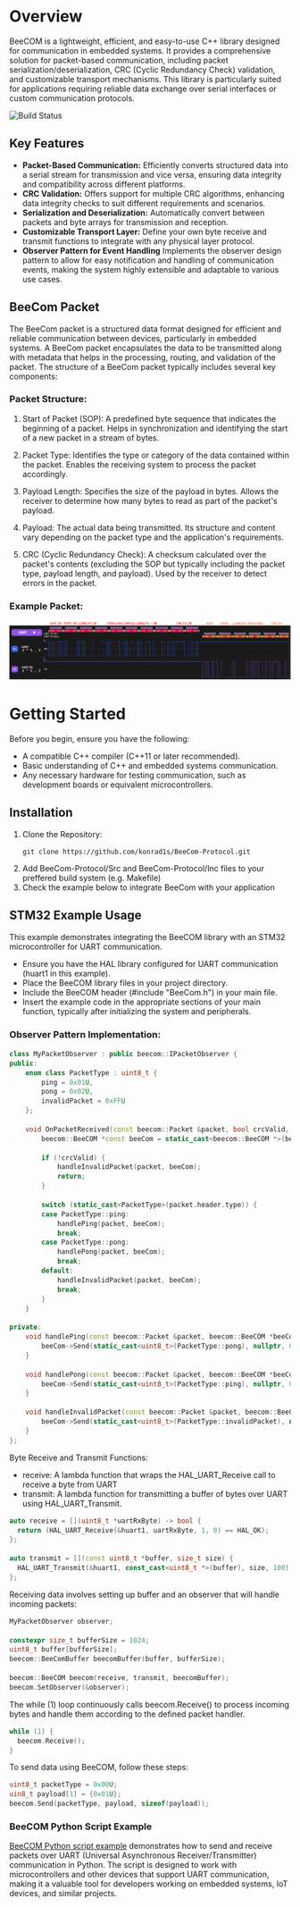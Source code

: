 # Overview

BeeCOM is a lightweight, efficient, and easy-to-use C++ library designed for communication in embedded systems. It provides a comprehensive solution for packet-based communication, including packet serialization/deserialization, CRC (Cyclic Redundancy Check) validation, and customizable transport mechanisms. This library is particularly suited for applications requiring reliable data exchange over serial interfaces or custom communication protocols.

![Build Status](https://github.com/konrad1s/BeeCom-Protocol/actions/workflows/stm32-c-cpp.yml/badge.svg)

## Key Features

- **Packet-Based Communication:** Efficiently converts structured data into a serial stream for transmission and vice versa, ensuring data integrity and compatibility across different platforms.
- **CRC Validation:** Offers support for multiple CRC algorithms, enhancing data integrity checks to suit different requirements and scenarios.
- **Serialization and Deserialization:** Automatically convert between packets and byte arrays for transmission and reception.
- **Customizable Transport Layer:** Define your own byte receive and transmit functions to integrate with any physical layer protocol.
- **Observer Pattern for Event Handling** Implements the observer design pattern to allow for easy notification and handling of communication events, making the system highly extensible and adaptable to various use cases.

## BeeCom Packet
The BeeCom packet is a structured data format designed for efficient and reliable communication between devices, particularly in embedded systems. A BeeCom packet encapsulates the data to be transmitted along with metadata that helps in the processing, routing, and validation of the packet. The structure of a BeeCom packet typically includes several key components:

### Packet Structure:

1. Start of Packet (SOP):
        A predefined byte sequence that indicates the beginning of a packet.
        Helps in synchronization and identifying the start of a new packet in a stream of bytes.

2. Packet Type:
        Identifies the type or category of the data contained within the packet.
        Enables the receiving system to process the packet accordingly.

3. Payload Length:
        Specifies the size of the payload in bytes.
        Allows the receiver to determine how many bytes to read as part of the packet's payload.

4. Payload:
        The actual data being transmitted.
        Its structure and content vary depending on the packet type and the application's requirements.

5. CRC (Cyclic Redundancy Check):
        A checksum calculated over the packet's contents (excluding the SOP but typically including the packet type, payload length, and payload).
        Used by the receiver to detect errors in the packet.

### Example Packet:
![example_packet](https://github.com/konrad1s/BeeCom/blob/master/examples/uart_packet/beecom_packet.png)

# Getting Started
Before you begin, ensure you have the following:
- A compatible C++ compiler (C++11 or later recommended).
- Basic understanding of C++ and embedded systems communication.
- Any necessary hardware for testing communication, such as development boards or equivalent microcontrollers.

## Installation
1. Clone the Repository:
   ```
   git clone https://github.com/konrad1s/BeeCom-Protocol.git
   ```
2. Add BeeCom-Protocol/Src and BeeCom-Protocol/Inc files to your preffered build system (e.g. Makefile)
3. Check the example below to integrate BeeCom with your application

## STM32 Example Usage

This example demonstrates integrating the BeeCOM library with an STM32 microcontroller for UART communication.

- Ensure you have the HAL library configured for UART communication (huart1 in this example).
- Place the BeeCOM library files in your project directory.
- Include the BeeCOM header (#include "BeeCom.h") in your main file.
- Insert the example code in the appropriate sections of your main function, typically after initializing the system and peripherals.

### Observer Pattern Implementation:
```cpp
class MyPacketObserver : public beecom::IPacketObserver {
public:
    enum class PacketType : uint8_t {
        ping = 0x01U,
        pong = 0x02U,
        invalidPacket = 0xFFU
    };

    void OnPacketReceived(const beecom::Packet &packet, bool crcValid, void *beeComInstance) override {
        beecom::BeeCOM *const beeCom = static_cast<beecom::BeeCOM *>(beeComInstance);

        if (!crcValid) {
            handleInvalidPacket(packet, beeCom);
            return;
        }

        switch (static_cast<PacketType>(packet.header.type)) {
        case PacketType::ping:
            handlePing(packet, beeCom);
            break;
        case PacketType::pong:
            handlePong(packet, beeCom);
            break;
        default:
            handleInvalidPacket(packet, beeCom);
            break;
        }
    }

private:
    void handlePing(const beecom::Packet &packet, beecom::BeeCOM *beeCom) {
        beeCom->Send(static_cast<uint8_t>(PacketType::pong), nullptr, 0U);
    }

    void handlePong(const beecom::Packet &packet, beecom::BeeCOM *beeCom) {
        beeCom->Send(static_cast<uint8_t>(PacketType::ping), nullptr, 0U);
    }

    void handleInvalidPacket(const beecom::Packet &packet, beecom::BeeCOM *beeCom) {
        beeCom->Send(static_cast<uint8_t>(PacketType::invalidPacket), nullptr, 0U);
    }
};
```
Byte Receive and Transmit Functions:
- receive: A lambda function that wraps the HAL_UART_Receive call to receive a byte from UART
- transmit: A lambda function for transmitting a buffer of bytes over UART using HAL_UART_Transmit.
```cpp
auto receive = [](uint8_t *uartRxByte) -> bool {
  return (HAL_UART_Receive(&huart1, uartRxByte, 1, 0) == HAL_OK);
};

auto transmit = [](const uint8_t *buffer, size_t size) {
  HAL_UART_Transmit(&huart1, const_cast<uint8_t *>(buffer), size, 100);
};
```

Receiving data involves setting up buffer and an observer that will handle incoming packets:
```cpp
MyPacketObserver observer;

constexpr size_t bufferSize = 1024;
uint8_t buffer[bufferSize];
beecom::BeeComBuffer beecomBuffer(buffer, bufferSize);

beecom::BeeCOM beecom(receive, transmit, beecomBuffer);
beecom.SetObserver(&observer);
```
The while (1) loop continuously calls beecom.Receive() to process incoming bytes and handle them according to the defined packet handler.
```cpp
while (1) {
  beecom.Receive();
}
```

To send data using BeeCOM, follow these steps:

```cpp
uint8_t packetType = 0x00U;
uin8_t payload[1] = {0x01U};
beecom.Send(packetType, payload, sizeof(payload));
```

### BeeCOM Python Script Example

[BeeCOM Python script example](https://github.com/konrad1s/BeeCom/tree/master/examples/python_script) demonstrates how to send and receive packets over UART (Universal Asynchronous Receiver/Transmitter) communication in Python. The script is designed to work with microcontrollers and other devices that support UART communication, making it a valuable tool for developers working on embedded systems, IoT devices, and similar projects.

